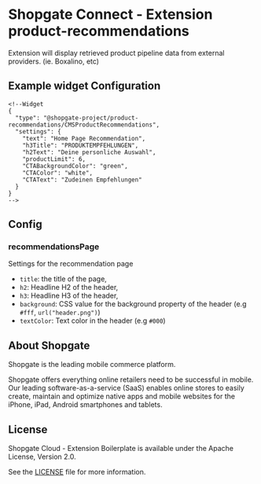 # Shopgate Connect - Extension product-recommendations
Extension will display retrieved product pipeline data from external providers. (ie. Boxalino, etc)

## Example widget Configuration
```
<!--Widget
{
  "type": "@shopgate-project/product-recommendations/CMSProductRecommendations",
  "settings": {
    "text": "Home Page Recommendation",
	"h3Title": "PRODUKTEMPFEHLUNGEN",
	"h2Text": "Deine personliche Auswahl",
	"productLimit": 6,
	"CTABackgroundColor": "green",
	"CTAColor": "white",
	"CTAText": "Zudeinen Empfehlungen"
  }
}
-->
```

## Config

### recommendationsPage
Settings for the recommendation page

- `title`: the title of the page,
- `h2`: Headline H2 of the header,
- `h3`: Headline H3 of the header,
- `background`: CSS value for the background property of the header (e.g `#fff`, `url("header.png")`)
- `textColor`: Text color in the header (e.g `#000`)

## About Shopgate

Shopgate is the leading mobile commerce platform.

Shopgate offers everything online retailers need to be successful in mobile. Our leading
software-as-a-service (SaaS) enables online stores to easily create, maintain and optimize native
apps and mobile websites for the iPhone, iPad, Android smartphones and tablets.


## License

Shopgate Cloud - Extension Boilerplate is available under the Apache License, Version 2.0.

See the [LICENSE](./LICENSE) file for more information.

